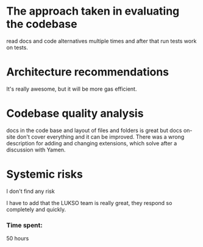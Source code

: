 # The approach taken in evaluating the codebase

read docs and code alternatives multiple times and after that run tests work on tests.

# Architecture recommendations

It's really awesome, but it will be more gas efficient.

# Codebase quality analysis

docs in the code base and layout of files and folders is great but docs on-site don't cover everything and it can be improved.
There was a wrong description for adding and changing extensions, which solve after a discussion with Yamen.

# Systemic risks

I don't find any risk

I have to add that the LUKSO team is really great, they respond so completely and quickly.

### Time spent:
50 hours